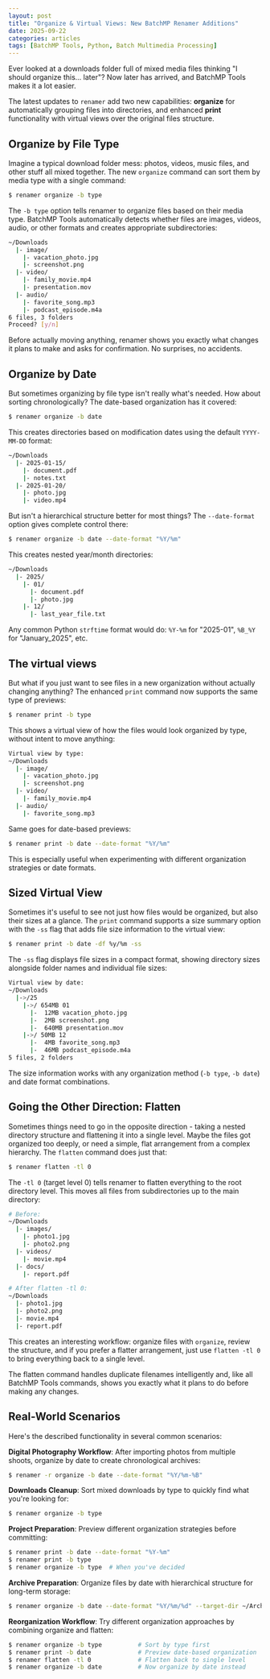 ```yaml
---
layout: post
title: "Organize & Virtual Views: New BatchMP Renamer Additions"
date: 2025-09-22
categories: articles
tags: [BatchMP Tools, Python, Batch Multimedia Processing]
---
```


Ever looked at a downloads folder full of mixed media files thinking "I should organize this... later"? Now later has arrived, and BatchMP Tools makes it a lot easier.

The latest updates to `renamer` add two new capabilities: **organize** for automatically grouping files into directories, and enhanced **print** functionality with virtual views over the original files structure.

## Organize by File Type

Imagine a typical download folder mess: photos, videos, music files, and other stuff all mixed together. The new `organize` command can sort them by media type with a single command:

```bash
$ renamer organize -b type
```

The `-b type` option tells renamer to organize files based on their media type. BatchMP Tools automatically detects whether files are images, videos, audio, or other formats and creates appropriate subdirectories:

```bash
~/Downloads
  |- image/
    |- vacation_photo.jpg
    |- screenshot.png
  |- video/
    |- family_movie.mp4
    |- presentation.mov
  |- audio/
    |- favorite_song.mp3
    |- podcast_episode.m4a
6 files, 3 folders
Proceed? [y/n]
```

Before actually moving anything, renamer shows you exactly what changes it plans to make and asks for confirmation. No surprises, no accidents.

## Organize by Date

But sometimes organizing by file type isn't really what's needed. How about sorting chronologically? The date-based organization has it covered:

```bash
$ renamer organize -b date
```

This creates directories based on modification dates using the default `YYYY-MM-DD` format:

```bash
~/Downloads
  |- 2025-01-15/
    |- document.pdf
    |- notes.txt
  |- 2025-01-20/
    |- photo.jpg
    |- video.mp4
```

But isn't a hierarchical structure better for most things? The `--date-format` option gives complete control there:

```bash
$ renamer organize -b date --date-format "%Y/%m"
```

This creates nested year/month directories:

```bash
~/Downloads
  |- 2025/
    |- 01/
      |- document.pdf
      |- photo.jpg
    |- 12/
      |- last_year_file.txt
```

Any common Python `strftime` format would do: `%Y-%m` for "2025-01", `%B_%Y` for "January_2025", etc.


## The virtual views

But what if you just want to see files in a new organization without actually changing anything? The enhanced `print` command now supports the same type of previews:

```bash
$ renamer print -b type
```

This shows a virtual view of how the files would look organized by type, without intent to move anything:

```bash
Virtual view by type:
~/Downloads
  |- image/
    |- vacation_photo.jpg
    |- screenshot.png
  |- video/
    |- family_movie.mp4
  |- audio/
    |- favorite_song.mp3
```

Same goes for date-based previews:

```bash
$ renamer print -b date --date-format "%Y/%m"
```

This is especially useful when experimenting with different organization strategies or date formats.


## Sized Virtual View

Sometimes it's useful to see not just how files would be organized, but also their sizes at a glance. The `print` command supports a size summary option with the `-ss` flag that adds file size information to the virtual view:

```bash
$ renamer print -b date -df %y/%m -ss
```

The `-ss` flag displays file sizes in a compact format, showing directory sizes alongside folder names and individual file sizes:

```bash
Virtual view by date:
~/Downloads
  |->/25
    |->/ 654MB 01
      |-  12MB vacation_photo.jpg
      |-  2MB screenshot.png
      |-  640MB presentation.mov
    |->/ 50MB 12
      |-  4MB favorite_song.mp3
      |-  46MB podcast_episode.m4a
5 files, 2 folders
```

The size information works with any organization method (`-b type`, `-b date`) and date format combinations.


## Going the Other Direction: Flatten

Sometimes things need to go in the opposite direction - taking a nested directory structure and flattening it into a single level. Maybe the files got organized too deeply, or need a simple, flat arrangement from a complex hierarchy. The `flatten` command does just that:

```bash
$ renamer flatten -tl 0
```

The `-tl 0` (target level 0) tells renamer to flatten everything to the root directory level. This moves all files from subdirectories up to the main directory:

```bash
# Before:
~/Downloads
  |- images/
    |- photo1.jpg
    |- photo2.png
  |- videos/
    |- movie.mp4
  |- docs/
    |- report.pdf

# After flatten -tl 0:
~/Downloads
  |- photo1.jpg
  |- photo2.png
  |- movie.mp4
  |- report.pdf
```

This creates an interesting workflow: organize files with `organize`, review the structure, and if you prefer a flatter arrangement, just use `flatten -tl 0` to bring everything back to a single level.

The flatten command handles duplicate filenames intelligently and, like all BatchMP Tools commands, shows you exactly what it plans to do before making any changes.

## Real-World Scenarios

Here's the described functionality in several common scenarios:

**Digital Photography Workflow**: After importing photos from multiple shoots, organize by date to create chronological archives:
```bash
$ renamer -r organize -b date --date-format "%Y/%m-%B"
```

**Downloads Cleanup**: Sort mixed downloads by type to quickly find what you're looking for:
```bash
$ renamer organize -b type
```

**Project Preparation**: Preview different organization strategies before committing:
```bash
$ renamer print -b date --date-format "%Y-%m"
$ renamer print -b type
$ renamer organize -b type  # When you've decided
```

**Archive Preparation**: Organize files by date with hierarchical structure for long-term storage:
```bash
$ renamer organize -b date --date-format "%Y/%m/%d" --target-dir ~/Archives
```

**Reorganization Workflow**: Try different organization approaches by combining organize and flatten:
```bash
$ renamer organize -b type          # Sort by type first
$ renamer print -b date             # Preview date-based organization
$ renamer flatten -tl 0             # Flatten back to single level
$ renamer organize -b date          # Now organize by date instead
```

